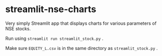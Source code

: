 # streamlit-nse-charts
Very simply Streamlit app that displays charts for various parameters of NSE stocks.

Run using ``` streamlit run streamlit_stock.py ``` . 

Make sure ```EQUITY_L.csv``` is in the same directory as ```streamlit_stock.py``` .
